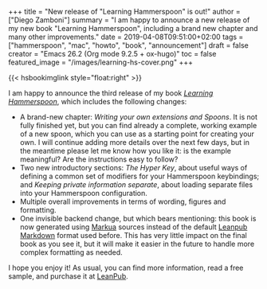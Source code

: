 +++
title = "New release of \"Learning Hammerspoon\" is out!"
author = ["Diego Zamboni"]
summary = "I am happy to announce a new release of my new book \"Learning Hammerspoon\", including a brand new chapter and many other improvements."
date = 2019-04-08T09:51:00+02:00
tags = ["hammerspoon", "mac", "howto", "book", "announcement"]
draft = false
creator = "Emacs 26.2 (Org mode 9.2.5 + ox-hugo)"
toc = false
featured_image = "/images/learning-hs-cover.png"
+++

{{< hsbookimglink style="float:right" >}}

I am happy to announce the third release of my book _[Learning Hammerspoon](https://leanpub.com/learning-hammerspoon)_, which includes the following changes:

-   A brand-new chapter: _Writing your own extensions and Spoons_. It is not fully finished yet, but you can find already a complete, working example of a new spoon, which you can use as a starting point for creating your own. I will continue adding more details over the next few days, but in the meantime please let me know how you like it: is the example meaningful? Are  the instructions easy to follow?
-   Two new introductory sections: _The Hyper Key_, about useful ways of defining  a common set of modifiers for your Hammerspoon keybindings; and _Keeping private information separate_, about loading separate files into your Hammerspoon configuration.
-   Multiple overall improvements in terms of wording,  figures and formatting.
-   One invisible backend change, but which bears mentioning: this book is now generated using [Markua](https://leanpub.com/markua/read) sources instead of the default [Leanpub Markdown](https://leanpub.com/help/manual) format used before. This has very little impact  on the final book as you see it, but it will make it easier in the future to handle more complex formatting as needed.

I hope you enjoy it! As usual, you can find more information, read a free sample, and purchase it at [LeanPub](https://leanpub.com/learning-hammerspoon/).
